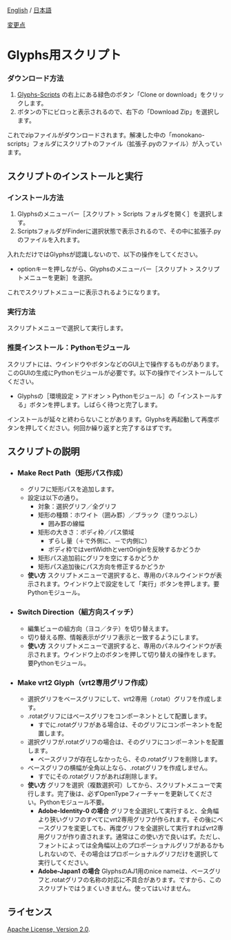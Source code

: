 [English](https://github.com/monokano/Glyphs-Scripts) / [日本語](README-JP.md)

[変更点](Changes-JP.md)


# Glyphs用スクリプト

### ダウンロード方法
1. [Glyphs-Scripts](https://github.com/monokano/Glyphs-Scripts) の右上にある緑色のボタン「Clone or download」をクリックします。
2. ボタンの下にビロっと表示されるので、右下の「Download Zip」を選択します。

これでzipファイルがダウンロードされます。解凍した中の「monokano-scripts」フォルダにスクリプトのファイル（拡張子.pyのファイル）が入っています。


## スクリプトのインストールと実行


### インストール方法
1. Glyphsのメニューバー［スクリプト > Scripts フォルダを開く］を選択します。
2. ScriptsフォルダがFinderに選択状態で表示されるので、その中に拡張子.pyのファイルを入れます。

入れただけではGlyphsが認識しないので、以下の操作をしてください。

* optionキーを押しながら、Glyphsのメニューバー［スクリプト > スクリプトメニューを更新］を選択。

これでスクリプトメニューに表示されるようになります。

### 実行方法
スクリプトメニューで選択して実行します。


### 推奨インストール：Pythonモジュール
スクリプトには、ウインドウやボタンなどのGUI上で操作するものがあります。このGUIの生成にPythonモジュールが必要です。以下の操作でインストールしてください。

* Glyphsの［環境設定 > アドオン > Pythonモジュール］の「インストールする」ボタンを押します。しばらく待つと完了します。

インストールが延々と終わらないことがあります。Glyphsを再起動して再度ボタンを押してください。何回か繰り返すと完了するはずです。


## スクリプトの説明

* ### Make Rect Path（矩形パス作成）
  * グリフに矩形パスを追加します。
  * 設定は以下の通り。
      * 対象：選択グリフ／全グリフ
      * 矩形の種類：ホワイト（囲み罫）／ブラック（塗りつぶし）
         * 囲み罫の線幅
      * 矩形の大きさ：ボディ枠／パス領域
         * ずらし量（＋で外側に、－で内側に）
         * ボディ枠ではvertWidthとvertOriginを反映するかどうか
      * 矩形パス追加前にグリフを空にするかどうか
      * 矩形パス追加後にパス方向を修正するかどうか
  * **使い方**
スクリプトメニューで選択すると、専用のパネルウインドウが表示されます。ウインドウ上で設定をして「実行」ボタンを押します。要Pythonモジュール。

* ### Switch Direction（組方向スイッチ）
  * 編集ビューの組方向（ヨコ／タテ）を切り替えます。
  * 切り替える際、情報表示がグリフ表示と一致するようにします。
  * **使い方**
スクリプトメニューで選択すると、専用のパネルウインドウが表示されます。ウインドウ上のボタンを押して切り替えの操作をします。要Pythonモジュール。

* ### Make vrt2 Glyph（vrt2専用グリフ作成）
  * 選択グリフをベースグリフにして、vrt2専用（.rotat）グリフを作成します。
  * .rotatグリフにはベースグリフをコンポーネントとして配置します。
    * すでに.rotatグリフがある場合は、そのグリフにコンポーネントを配置します。
  * 選択グリフが.rotatグリフの場合は、そのグリフにコンポーネントを配置します。
    * ベースグリフが存在しなかったら、その.rotatグリフを削除します。
  * ベースグリフの横幅が全角以上なら、.rotatグリフを作成しません。
    * すでにその.rotatグリフがあれば削除します。
  * **使い方**
グリフを選択（複数選択可）してから、スクリプトメニューで実行します。完了後は、必ずOpenTypeフィーチャーを更新してください。Pythonモジュール不要。
    * **Adobe-Identity-0 の場合**
グリフを全選択して実行すると、全角幅より狭いグリフのすべてにvrt2専用グリフが作られます。その後にベースグリフを変更しても、再度グリフを全選択して実行すればvrt2専用グリフが作り直されます。通常はこの使い方で良いはず。ただし、フォントによっては全角幅以上のプロポーショナルグリフがあるかもしれないので、その場合はプロポーショナルグリフだけを選択して実行してください。
    * **Adobe-Japan1 の場合**
GlyphsのAJ1用のnice nameは、ベースグリフと.rotatグリフの名称の対応に不具合があります。ですから、このスクリプトではうまくいきません。使ってはいけません。


## ライセンス

 [Apache License, Version 2.0](http://www.apache.org/licenses/LICENSE-2.0).